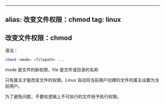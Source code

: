 
---
alias: 改变文件权限：chmod
tag: linux
---

## 改变文件权限：chmod

语法：

```bash
chmod <mode> <filepath> ...
```

mode 是文件的新权限，file 是文件或目录的名称

只有属主才能改变文件的权限。Linux 自动将当前用户创建的文件的属主设置为当前用户。

为了避免问题，不要给逻辑上不可执行的文件授予执行权限。



